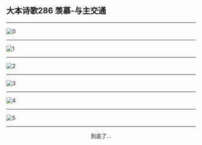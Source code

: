 
## 大本诗歌286 羡慕-与主交通
        
<div id="aplayer0"></div>

---

<img alt="0" data-original="/data/d0285/0">

---

<img alt="1" data-original="/data/d0285/1">

---

<img alt="2" data-original="/data/d0285/2">

---

<img alt="3" data-original="/data/d0285/3">

---

<img alt="4" data-original="/data/d0285/4">

---

<img alt="5" data-original="/data/d0285/5">

---

<p style="text-align: center">到底了...</p>

<script src="/js/dist-view.js"></script>

<script>
MAIN.id = 'd0285';
        
const ap0 = new APlayer({
    container: document.getElementById('aplayer0'),
    volume: 1,
    loop: 'none',
    preload: 'none',
    audio: [{
        name: '大本诗歌286.mp3',
        artist: '大本诗歌',
        url: 'https://res.wx.qq.com/voice/getvoice?mediaid=MzI0NTk3MDM5M18yMjQ3NDkxMDM5',
        cover: '/favicon'
    }]
});
</script>
